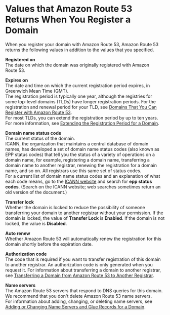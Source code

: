 # Values that Amazon Route 53 Returns When You Register a Domain<a name="domain-register-values-returned"></a>

When you register your domain with Amazon Route 53, Amazon Route 53 returns the following values in addition to the values that you specified\. 

**Registered on**  
The date on which the domain was originally registered with Amazon Route 53\.

**Expires on**  
The date and time on which the current registration period expires, in Greenwich Mean Time \(GMT\)\.  
The registration period is typically one year, although the registries for some top\-level domains \(TLDs\) have longer registration periods\. For the registration and renewal period for your TLD, see [Domains That You Can Register with Amazon Route 53](registrar-tld-list.md)\.  
For most TLDs, you can extend the registration period by up to ten years\. For more information, see [Extending the Registration Period for a Domain](domain-extend.md)\.

**Domain name status code**  
The current status of the domain\.  
ICANN, the organization that maintains a central database of domain names, has developed a set of domain name status codes \(also known as EPP status codes\) that tell you the status of a variety of operations on a domain name, for example, registering a domain name, transferring a domain name to another registrar, renewing the registration for a domain name, and so on\. All registrars use this same set of status codes\.  
For a current list of domain name status codes and an explanation of what each code means, go to the [ICANN website](https://www.icann.org/) and search for **epp status codes**\. \(Search on the ICANN website; web searches sometimes return an old version of the document\.\)

**Transfer lock**  
Whether the domain is locked to reduce the possibility of someone transferring your domain to another registrar without your permission\. If the domain is locked, the value of **Transfer Lock** is **Enabled**\. If the domain is not locked, the value is **Disabled**\.

**Auto renew**  
Whether Amazon Route 53 will automatically renew the registration for this domain shortly before the expiration date\.

**Authorization code**  
The code that is required if you want to transfer registration of this domain to another registrar\. An authorization code is only generated when you request it\. For information about transferring a domain to another registrar, see [Transferring a Domain from Amazon Route 53 to Another Registrar](domain-transfer-from-route-53.md)\.

**Name servers**  
The Amazon Route 53 servers that respond to DNS queries for this domain\. We recommend that you don't delete Amazon Route 53 name servers\.   
For information about adding, changing, or deleting name servers, see [Adding or Changing Name Servers and Glue Records for a Domain](domain-name-servers-glue-records.md)\.